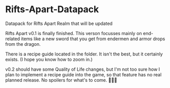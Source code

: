 # Rifts-Apart-Datapack
Datapack for Rifts Apart Realm that will be updated

Rifts Apart v0.1 is finally finished. This verson focusses mainly on end-related items like a new sword that you get from endermen and armor drops from the dragon.

There is a recipe guide located in the folder. It isn't the best, but it certainly exists. (I hope you know how to zoom in.)

v0.2 should have some Quality of Life changes, but I'm not too sure how I plan to implement a recipe guide into the game, so that feature has no real planned release. No spoilers for what's to come. 🤫🤫🤫
